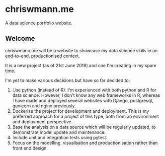 # chriswmann.me
A data science portfolio website.

## Welcome
chriswmann.me will be a website to showcase my data science skills in an end-to-end, productionised context.

It is a new project (as of 21st June 2019) and one I'm creating in my spare time.

I'm yet to make various decisions but have so far decided to:
1. Use python (instead of R). I'm experienced with both python and R for data science.  However, I don't know any web frameworks in R, whereas I have made and deployed several websites with Django, postgresql, gunicorn and nginx previously.
2. Dockerise the project for development and deployment.  This is my preferred approach for a project of this type, both from an environment and deployment perspective.
3. Base the analysis on a data source which will be regularly updated, to demonstrate model update and maintenance.
4. Include unit and integration tests using pytest.
5. Focus on the modelling, visualisation and productionisation rather than front end design.